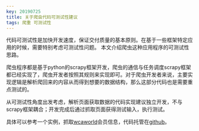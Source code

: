 ```yaml
---
key: 20190725
title: 关于爬虫代码可测试性建议
tags: 爬重 可测试性 
---
```


代码可测试性是加快开发速度，保证交付质量的基本原则。在基于一些框架特定应用的时候，需要特别考虑可测试性问题。
本文介绍爬虫这种应用程序的可测试性思路。<!--more-->

爬虫程序都是基于python的scrapy框架开发，爬虫的通信与任务调度scrapy框架都已经实现了，爬虫开发者按照其规则来实现即可。对于爬虫开发者来说，主要实现逻辑是解析爬回来的内容从而得到想要的数据结构，那么这部分代码也是需要重点测试的。

从可测试性角度出发考虑，解析页面获取数据的代码实现建议独立开发，不与scrapy框架耦合；开发完成后通过抓取页面获得测试输入，执行测试。

具体可以参考一个实例，抓取[wcaworld](www.wcaworld.com)会员信息，代码托管在[github](https://github.com/ibusybox/wca-spider)。